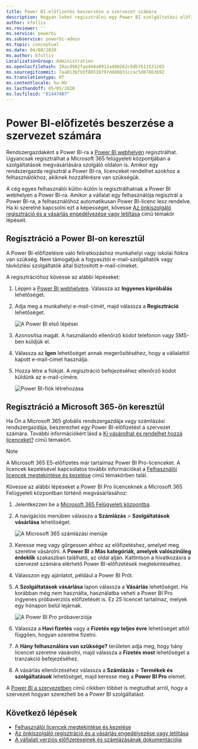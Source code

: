 ```yaml
---
title: Power BI-előfizetés beszerzése a szervezet számára
description: Hogyan lehet regisztrálni egy Power BI szolgáltatási előfizetésre rendszergazdaként, és hogyan lehet licenceket tömegesen vásárolni.
author: kfollis
ms.reviewer: ''
ms.service: powerbi
ms.subservice: powerbi-admin
ms.topic: conceptual
ms.date: 04/08/2020
ms.author: kfollis
LocalizationGroup: Administration
ms.openlocfilehash: 28acd982faed44a0912a486262c9db7611531265
ms.sourcegitcommit: 7aa0136f93f88516f97ddd8031ccac5d07863b92
ms.translationtype: HT
ms.contentlocale: hu-HU
ms.lasthandoff: 05/05/2020
ms.locfileid: "81447487"
---
```

# <a name="get-a-power-bi-subscription-for-your-organization"></a>Power BI-előfizetés beszerzése a szervezet számára

Rendszergazdaként a Power BI-ra a [Power BI webhelyén](https://powerbi.microsoft.com) regisztrálhat. Ugyancsak regisztrálhat a Microsoft 365 felügyeleti központjában a szolgáltatások megvásárlására szolgáló oldalon is. Amikor egy rendszergazda regisztrál a Power BI-ra, licenceket rendelhet azokhoz a felhasználókhoz, akiknek hozzáférésre van szükségük.

A cég egyes felhasználói külön-külön is regisztrálhatnak a Power BI webhelyen a Power BI-ra. Amikor a vállalat egy felhasználója regisztrál a Power BI-ra, a felhasználóhoz automatikusan Power BI-licenc lesz rendelve. Ha ki szeretné kapcsolni ezt a képességet, kövesse [Az önkiszolgáló regisztráció és a vásárlás engedélyezése vagy letiltása](service-admin-disable-self-service.md) című témakör lépéseit.

## <a name="sign-up-through-power-bi"></a>Regisztráció a Power BI-on keresztül

A Power BI-előfizetésre való feliratkozáshoz munkahelyi vagy iskolai fiókra van szükség. Nem támogatjuk a fogyasztói e-mail-szolgáltatók vagy távközlési szolgáltatók által biztosított e-mail-címeket.

A regisztrációhoz kövesse az alábbi lépéseket:

1. Lépjen a [Power BI webhelyére](https://powerbi.microsoft.com). Válassza az **Ingyenes kipróbálás** lehetőséget.
2. Adja meg a munkahelyi e-mail-címét, majd válassza a **Regisztráció** lehetőséget.

   ![A Power BI első lépései](media/service-admin-org-subscription/signup-get-started.png)

3. Azonosítsa magát. A használandó ellenőrző kódot telefonon vagy SMS-ben küldjük el.
4. Válassza az **Igen** lehetőséget annak megerősítéséhez, hogy a vállalattól kapott e-mail-címet használja.
5. Hozza létre a fiókját. A regisztráció befejezéséhez ellenőrző kódot küldünk az e-mail-címére.

   ![Power BI-fiók létrehozása](media/service-admin-org-subscription/org-signup.png)

## <a name="sign-up-through-microsoft-365"></a>Regisztráció a Microsoft 365-ön keresztül

Ha Ön a Microsoft 365 globális rendszergazdája vagy számlázási rendszergazdája, beszerezhet egy Power BI-előfizetést a szervezet számára. További információkért lásd a [Ki vásárolhat és rendelhet hozzá licenceket?](../service-admin-licensing-organization.md#who-can-purchase-and-assign-licenses) című témakört.

> [!NOTE]
>
> A Microsoft 365 E5-előfizetés már tartalmaz Power BI Pro-licenceket. A licencek kezelésével kapcsolatos további információkat a [Felhasználói licencek megtekintése és kezelése](service-admin-manage-licenses.md) című témakörben talál.
>
>

Kövesse az alábbi lépéseket a Power BI Pro licenceknek a Microsoft 365 Felügyeleti központban történő megvásárlásához:

1. Jelentkezzen be a [Microsoft 365 Felügyeleti központba](https://admin.microsoft.com).

2. A navigációs menüben válassza a **Számlázás** > **Szolgáltatások vásárlása** lehetőséget.
  
   ![A Microsoft 365 számlázási menüje](media/service-admin-org-subscription/m365-billing-menu.png)

3. Keresse meg vagy görgessen ahhoz az előfizetéshez, amelyet meg szeretne vásárolni. A **Power BI** a **Más kategóriák, amelyek valószínűleg érdeklik** szakaszban található, az oldal alján. Kattintson a hivatkozásra a szervezet számára elérhető Power BI-előfizetések megtekintéséhez.

4. Válasszon egy ajánlatot, például a Power BI Prót.

5. A **Szolgáltatások vásárlása** lapon válassza a **Vásárlás** lehetőséget. Ha korábban még nem használta, használatba veheti a Power BI Pro ingyenes próbaverziós előfizetését is. Ez 25 licencet tartalmaz, melyek egy hónapon belül lejárnak.

   ![A Power BI Pro próbaverziója](media/service-admin-org-subscription/m365-org-free-trial-pro.png)

6. Válassza a **Havi fizetés** vagy a **Fizetés egy teljes évre** lehetőséget attól függően, hogyan szeretne fizetni.

7. A **Hány felhasználóra van szüksége?** területen adja meg, hogy hány licencet szeretne vásárolni, majd válassza a **Fizetés most** lehetőséget a tranzakció befejezéséhez.

8. A vásárlás ellenőrzéséhez válassza a **Számlázás** > **Termékek és szolgáltatások** lehetőséget, majd keresse meg a **Power BI Pro** elemet.

A [Power BI a szervezetben](https://docs.microsoft.com/microsoft-365/admin/misc/power-bi-in-your-organization?view=o365-worldwide) című cikkben többet is megtudhat arról, hogy a szervezet hogyan szerezheti be a Power BI szolgáltatást.

## <a name="next-steps"></a>Következő lépések

- [Felhasználói licencek megtekintése és kezelése](service-admin-manage-licenses.md)
- [Az önkiszolgáló regisztráció és a vásárlás engedélyezése vagy letiltása](service-admin-disable-self-service.md)
- [A vállalati verziós előfizetéseinek és számlázásának dokumentációja](https://docs.microsoft.com/microsoft-365/commerce/?view=o365-worldwide)
